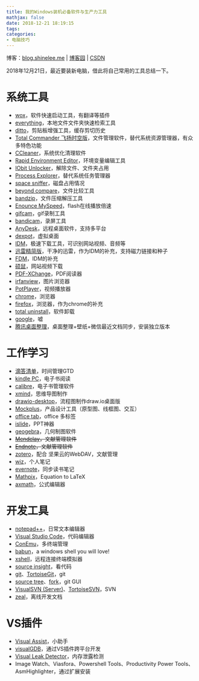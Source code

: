 ```yaml
---
title: 我的Windows装机必备软件与生产力工具
mathjax: false
date: 2018-12-21 18:19:15
tags:
categories:
- 电脑技巧
---
```


博客：[blog.shinelee.me](https://blog.shinelee.me/) | [博客园](https://www.cnblogs.com/shine-lee/) | [CSDN](https://blog.csdn.net/blogshinelee)

2018年12月21日，最近要装新电脑，借此将自己常用的工具总结一下。

# 系统工具
- [wox](http://www.wox.one/)，软件快速启动工具，有翻译等插件
- [everything](http://www.voidtools.com/)，本地文件文件夹快速检索工具
- [ditto](https://ditto-cp.sourceforge.io/)，剪贴板增强工具，缓存剪切历史
- [Total Commander 飞扬时空版](http://blog.sina.com.cn/s/blog_89a729a40102wjwe.html)，文件管理软件，替代系统资源管理器，有众多特色功能
- [CCleaner](http://www.zdfans.com/search.asp?keyword=ccleaner)，系统优化清理软件
- [Rapid Environment Editor](https://www.rapidee.com/en/download)，环境变量编辑工具
- [IObit Unlocker](http://www.rs.iobit.com/en/iobit-unlocker.php)，解除文件、文件夹占用
- [Process Explorer](https://docs.microsoft.com/zh-cn/sysinternals/downloads/process-explorer)，替代系统任务管理器
- [space sniffer](http://www.uderzo.it/main_products/space_sniffer/)，磁盘占用情况
- [beyond compare](http://www.zdfans.com/search.asp?keyword=beyond%20compare)，文件比较工具
- [bandzip](http://www.bandisoft.com/)，文件压缩解压工具
- [Enounce MySpeed](http://zhannei.baidu.com/cse/site?q=Enounce+MySpeed&cc=52pojie.cn&ie=gbk)，flash在线播放倍速
- [gifcam](https://gifcam.en.softonic.com/)，gif录制工具
- [bandicam](http://www.zdfans.com/search.asp?keyword=bandicam)，录屏工具
- [AnyDesk](https://anydesk.com/remote-desktop)，远程桌面软件，支持多平台
- [dexpot](https://www.dexpot.de/)，虚拟桌面
- [IDM](http://www.zdfans.com/search.asp?keyword=IDM)，极速下载工具，可识别网站视频、音频等
- [迅雷精简版](http://dl.xunlei.com/mini.html)，干净的迅雷，作为IDM的补充，支持磁力链接和种子
- [FDM](https://www.freedownloadmanager.org/)，IDM的补充
- [硕鼠](http://www.flvcd.com/)，网站视频下载
- [PDF-XChange](http://www.zdfans.com/search.asp?keyword=PDF-XChange%20Viewer)，PDF阅读器
- [irfanview](https://www.irfanview.com/)，图片浏览器
- [PotPlayer](http://potplayer.daum.net/?lang=zh_CN)，视频播放器
- [chrome](https://www.google.cn/chrome/)，浏览器
- [firefox](http://www.firefox.com.cn/)，浏览器，作为chrome的补充
- [total uninstall](http://www.zdfans.com/search.asp?keyword=total%20uninstall)，软件卸载
- [google](https://github.com/gfw-breaker/ssr-accounts)，嘘
- [腾讯桌面整理](https://guanjia.qq.com/product/zmzl/)，桌面整理+壁纸+微信最近文档同步，安装独立版本

# 工作学习
- [滴答清单](https://www.dida365.com/about/download)，时间管理GTD
- [kindle PC](https://www.amazon.com/kindle-dbs/fd/kcp)，电子书阅读
- [calibre](https://calibre-ebook.com/download_windows)，电子书管理软件
- [xmind](http://www.zdfans.com/search.asp?keyword=xmind)，思维导图制作
- [drawio-desktop](https://github.com/jgraph/drawio-desktop/releases/)，流程图制作draw.io桌面版
- [Mockplus](https://www.mockplus.cn/)，产品设计工具（原型图、线框图、交互）
- [office tab](http://www.zdfans.com/search.asp?keyword=Office%20Tab)，office 多标签
- [islide](https://www.islide.cc/)，PPT神器
- [geogebra](http://www.zdfans.com/search.asp?keyword=geogebra)，几何制图软件
- ~~[Mendelay](https://www.mendeley.com/download-desktop/)，文献管理软件~~
- ~~[Endnote](http://www.zdfans.com/search.asp?keyword=endnote)，文献管理软件~~
- [zotero](https://www.zotero.org/)，配合 坚果云的WebDAV，文献管理
- [wiz](http://www.wiz.cn/)，个人笔记
- [evernote](https://evernote.com/)，同步读书笔记
- [Mathpix](https://mathpix.com/)，Equation to LaTeX
- [axmath](http://www.amyxun.com/)，公式编辑器

# 开发工具
- [notepad++](https://notepad-plus-plus.org/)，日常文本编辑器
- [Visual Studio Code](https://code.visualstudio.com/)，代码编辑器
- [ConEmu](https://conemu.github.io/)，多终端管理
- [babun](http://babun.github.io/)，a windows shell you will love!
- [xshell](http://www.zdfans.com/search.asp?keyword=xshell)，远程连接终端模拟器
- [source insight](http://www.zdfans.com/search.asp?keyword=source%20insight)，看代码
- [git](https://git-scm.com/)、[TortoiseGit](https://tortoisegit.org/download/)，git
- [source tree](https://www.sourcetreeapp.com/)、[fork](https://fork.dev/)，git GUI
- [VisualSVN (Server)](https://www.visualsvn.com/)、[TortoiseSVN](https://tortoisesvn.net/)，SVN
- [zeal](https://zealdocs.org/)，离线开发文档

# VS插件
- [Visual Assist](https://www.chinapyg.com/thread-74596-1-1.html)，小助手
- [visualGDB](http://zhannei.baidu.com/cse/site?q=visualgdb&cc=52pojie.cn&ie=gbk)，通过VS插件跨平台开发
- [Visual Leak Detector](https://kinddragon.github.io/vld/)，内存泄露检测
- Image Watch、Viasfora、Powershell Tools、Productivity Power Tools、AsmHighlighter，通过扩展安装








